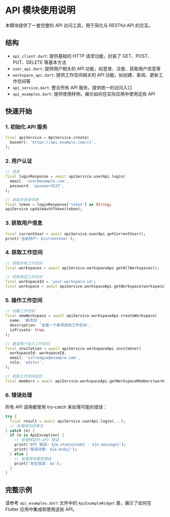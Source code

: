 # API 模块使用说明

本模块提供了一套完整的 API 访问工具，用于简化与 RESTful API 的交互。

## 结构

- `api_client.dart`: 提供基础的 HTTP 请求功能，封装了 GET、POST、PUT、DELETE 等基本方法
- `user_api.dart`: 提供用户相关的 API 功能，如登录、注册、获取用户信息等
- `workspace_api.dart`: 提供工作空间相关的 API 功能，如创建、查询、更新工作空间等
- `api_service.dart`: 整合所有 API 服务，提供统一的访问入口
- `api_examples.dart`: 提供使用样例，展示如何在实际应用中使用这些 API

## 快速开始

### 1. 初始化 API 服务

```dart
final apiService = ApiService.create(
  baseUrl: 'https://api.example.com/v1',
);
```

### 2. 用户认证

```dart
// 登录
final loginResponse = await apiService.userApi.login(
  email: 'user@example.com',
  password: 'password123',
);

// 获取并存储令牌
final token = loginResponse['token'] as String;
apiService.updateAuthToken(token);
```

### 3. 获取用户信息

```dart
final currentUser = await apiService.userApi.getCurrentUser();
print('当前用户: $currentUser');
```

### 4. 获取工作空间

```dart
// 获取所有工作空间
final workspaces = await apiService.workspaceApi.getAllWorkspaces();

// 获取特定工作空间
final workspaceId = 'your-workspace-id';
final workspace = await apiService.workspaceApi.getWorkspace(workspaceId);
```

### 5. 操作工作空间

```dart
// 创建工作空间
final newWorkspace = await apiService.workspaceApi.createWorkspace(
  name: '新项目',
  description: '这是一个新项目的工作空间',
  isPrivate: true,
);

// 邀请用户加入工作空间
final invitation = await apiService.workspaceApi.inviteUser(
  workspaceId: workspaceId,
  email: 'colleague@example.com',
  role: 'editor',
);

// 获取工作空间成员
final members = await apiService.workspaceApi.getWorkspaceMembers(workspaceId);
```

### 6. 错误处理

所有 API 调用都使用 try-catch 来处理可能的错误：

```dart
try {
  final result = await apiService.userApi.login(...);
  // 处理成功的情况
} catch (e) {
  if (e is ApiException) {
    // 处理特定的 API 错误
    print('API 错误: ${e.statusCode} - ${e.message}');
    print('错误详情: ${e.body}');
  } else {
    // 处理其他类型错误
    print('发生错误: $e');
  }
}
```

## 完整示例

请参考 `api_examples.dart` 文件中的 `ApiExampleWidget` 类，展示了如何在 Flutter 应用中集成和使用这些 API。
